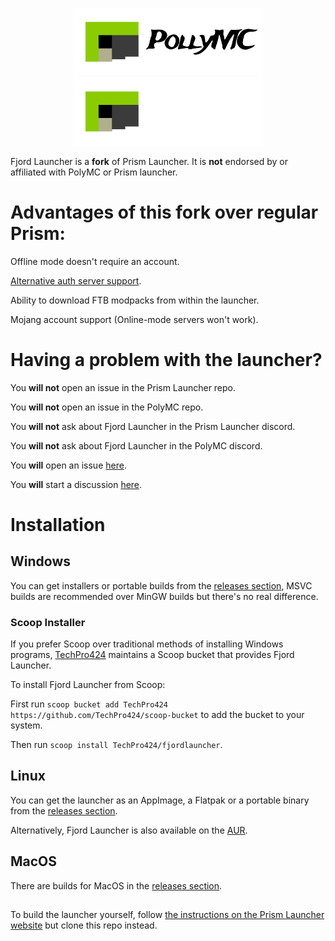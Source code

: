 <p align="center">
<img src="./program_info/fjordlauncher-header-black.svg#gh-light-mode-only" alt="Fjord Launcher logo" width="60%"/>
<img src="./program_info/fjordlauncher-header.svg#gh-dark-mode-only" alt="Fjord Launcher logo" width="60%"/>
</p>

Fjord Launcher is a **fork** of Prism Launcher. It is **not** endorsed by or affiliated with PolyMC or Prism launcher.

<h1>Advantages of this fork over regular Prism:</h1>

Offline mode doesn't require an account.

[Alternative auth server support](https://github.com/unmojang/FjordLauncher/wiki/Alternative-Auth-Servers).

Ability to download FTB modpacks from within the launcher.

Mojang account support (Online-mode servers won't work).

<h1>Having a problem with the launcher?</h1>

You **will not** open an issue in the Prism Launcher repo.

You **will not** open an issue in the PolyMC repo.

You **will not** ask about Fjord Launcher in the Prism Launcher discord.

You **will not** ask about Fjord Launcher in the PolyMC discord.

You **will** open an issue [here](https://github.com/unmojang/FjordLauncher/issues).

You **will** start a discussion [here](https://github.com/unmojang/FjordLauncher/discussions).

<h1>Installation</h1>

<h2>Windows</h2>

You can get installers or portable builds from the [releases section](https://github.com/unmojang/FjordLauncher/releases/latest), MSVC builds are recommended over MinGW builds but there's no real difference.

<h3>Scoop Installer</h3>

If you prefer Scoop over traditional methods of installing Windows programs, [TechPro424](https://github.com/TechPro424) maintains a Scoop bucket that provides Fjord Launcher.

To install Fjord Launcher from Scoop:

First run `scoop bucket add TechPro424 https://github.com/TechPro424/scoop-bucket` to add the bucket to your system.

Then run `scoop install TechPro424/fjordlauncher`.

<h2>Linux</h2>

You can get the launcher as an AppImage, a Flatpak or a portable binary from the [releases section](https://github.com/unmojang/FjordLauncher/releases/latest).

Alternatively, Fjord Launcher is also available on the [AUR](https://aur.archlinux.org/packages?O=0&K=fjordlauncher).

<h2>MacOS</h2>

There are builds for MacOS in the [releases section](https://github.com/unmojang/FjordLauncher/releases/latest).
<h2></h2>

To build the launcher yourself, follow [the instructions on the Prism Launcher website](https://prismlauncher.org/wiki/development/build-instructions) but clone this repo instead.
